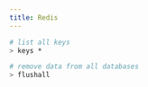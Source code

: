 ```yaml
---
title: Redis
---
```


```bash
# list all keys
> keys *

# remove data from all databases
> flushall
```
